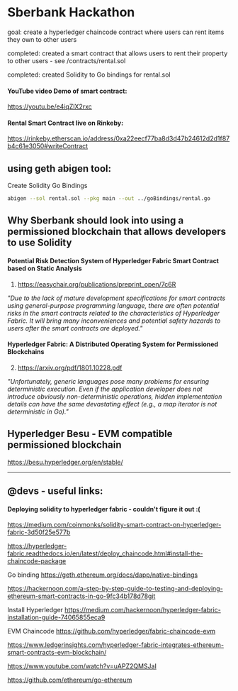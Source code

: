 # Sberbank Hackathon

goal: create a hyperledger chaincode contract where users can rent items they own to other users


completed: created a smart contract that allows users to rent their property to other users - see /contracts/rental.sol

completed: created Solidity to Go bindings for rental.sol



#### YouTube video Demo of smart contract: 
https://youtu.be/e4iqZlX2rxc


#### Rental Smart Contract live on Rinkeby:
https://rinkeby.etherscan.io/address/0xa22eecf77ba8d3d47b24612d2d1f87b4c61e3050#writeContract



## using geth abigen tool:

Create Solidity Go Bindings

```sh
abigen --sol rental.sol --pkg main --out ../goBindings/rental.go
```


## Why Sberbank should look into using a permissioned blockchain that allows developers to use Solidity 

#### Potential Risk Detection System of Hyperledger Fabric Smart Contract based on Static Analysis

1) https://easychair.org/publications/preprint_open/7c6R


*"Due  to  the  lack  of 
mature development specifications for smart contracts 
using  general-purpose  programming  language,  there  are 
often  potential  risks  in  the  smart  contracts  related  to  the 
characteristics  of  Hyperledger  Fabric.  It  will  bring  many 
inconveniences  and  potential  safety  hazards  to  users  after 
the smart contracts are deployed."*

#### Hyperledger Fabric: A Distributed Operating System for Permissioned Blockchains

2) https://arxiv.org/pdf/1801.10228.pdf

*"Unfortunately, generic languages pose many problems for ensuring deterministic execution. Even if the application developer
does not introduce obviously non-deterministic operations, hidden
implementation details can have the same devastating effect (e.g., a
map iterator is not deterministic in Go)."*



## Hyperledger Besu - EVM compatible permissioned blockchain

https://besu.hyperledger.org/en/stable/



--------
## @devs - useful links:

#### Deploying solidity to hyperledger fabric - couldn't figure it out :(

https://medium.com/coinmonks/solidity-smart-contract-on-hyperledger-fabric-3d50f25e577b


https://hyperledger-fabric.readthedocs.io/en/latest/deploy_chaincode.html#install-the-chaincode-package



Go binding
https://geth.ethereum.org/docs/dapp/native-bindings

https://hackernoon.com/a-step-by-step-guide-to-testing-and-deploying-ethereum-smart-contracts-in-go-9fc34b178d78git 


Install Hyperledger
https://medium.com/hackernoon/hyperledger-fabric-installation-guide-74065855eca9

EVM Chaincode
https://github.com/hyperledger/fabric-chaincode-evm

https://www.ledgerinsights.com/hyperledger-fabric-integrates-ethereum-smart-contracts-evm-blockchain/

https://www.youtube.com/watch?v=uAPZ2QMSJaI

https://github.com/ethereum/go-ethereum
